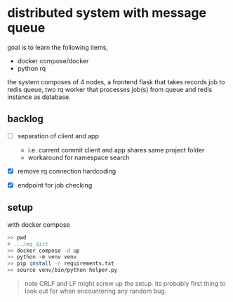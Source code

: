 # distributed system with message queue

goal is to learn the following items,

- docker compose/docker
- python rq

the system composes of 4 nodes, a frontend flask that takes records job to
redis queue, two rq worker that processes job(s) from queue and redis instance
as database.

## backlog

- [ ] separation of client and app
  - i.e. current commit client and app shares same project folder
  - workaround for namespace search
- [x] remove rq connection hardcoding
- [x] endpoint for job checking


## setup

with docker compose

```bash
>> pwd
# .../mq_dist
>> docker compose -d up
>> python -m venv venv
>> pip install -r requirements.txt
>> source venv/bin/python helper.py
```

> note CRLF and LF might screw up the setup. its probably first thing to look
> out for when encountering any random bug.
